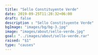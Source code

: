 ```yaml
---
title: "Sello Constituyente Verde"
date: 2019-09-25T11:28:32+06:00
draft: false
description : "Sello Constituyente Verde"
bgImage: "images/bg/bg-3.jpg"
image: "images/about/sello-verde.jpg"
goal: "../images/about/sello-verde.rar"
raised: "$1"
type: "causes"
---
```



